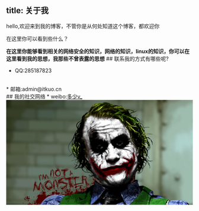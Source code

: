 title: 关于我
---
<p>hello,欢迎来到我的博客，不管你是从何处知道这个博客，都欢迎你</p>
<p>在这里你可以看到些什么？</p>
<b>在这里你能够看到相关的网络安全的知识，网络的知识，linux的知识，你可以在这里看到我的思想，我那些不曾表露的思想</b>
## 联系我的方式有哪些呢?

* QQ:285187823
<br>
* 邮箱:admin@itkuo.cn
<br>
## 我的社交网络
* weibo:<a href="http://www.weibo.com/hackxiaoxin">多少v_</a>
<br>
<img src="/imgs/about1.jpg">
